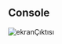 ## Console
![ekranÇıktısı](https://user-images.githubusercontent.com/58303745/117512767-52e0ed00-afa1-11eb-85be-70a926964f00.jpg)
